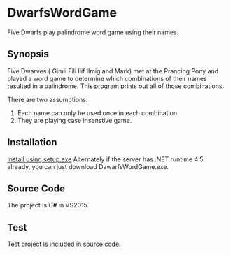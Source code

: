 # DwarfsWordGame
Five Dwarfs play palindrome word game using their names. 

## Synopsis

Five Dwarves ( Gimli Fili Ilif Ilmig and Mark) met at the Prancing Pony and played a word game to determine which combinations of their names resulted in a palindrome. This program prints out all of those combinations.

There are two assumptions:
1. Each name can only be used once in each combination.
2. They are playing case insenstive game.

## Installation

[Install using setup.exe](https://github.com/GladysHuang/DwarfsWordGame)
Alternately if the server has .NET runtime 4.5 already, you can just download DawarfsWordGame.exe.

## Source Code
The project is C# in VS2015.

## Test
Test project is included in source code. 


